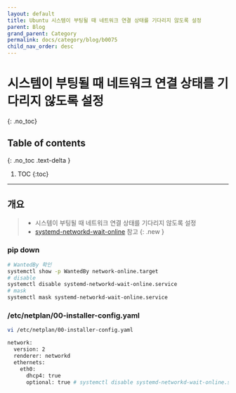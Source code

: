 ```yaml
---
layout: default
title: Ubuntu 시스템이 부팅될 때 네트워크 연결 상태를 기다리지 않도록 설정
parent: Blog
grand_parent: Category
permalink: docs/category/blog/b0075
child_nav_order: desc
---
```

# 시스템이 부팅될 때 네트워크 연결 상태를 기다리지 않도록 설정
{: .no_toc}

## Table of contents
{: .no_toc .text-delta }

1. TOC
{:toc}

---
## 개요

> - 시스템이 부팅될 때 네트워크 연결 상태를 기다리지 않도록 설정
> - [systemd-networkd-wait-online](https://www.freedesktop.org/software/systemd/man/systemd-networkd-wait-online.service.html) 참고 
{: .new }

### pip down

```bash
# WantedBy 확인
systemctl show -p WantedBy network-online.target
# disable
systemctl disable systemd-networkd-wait-online.service
# mask
systemctl mask systemd-networkd-wait-online.service
```

### /etc/netplan/00-installer-config.yaml

```bash
vi /etc/netplan/00-installer-config.yaml

network:
  version: 2
  renderer: networkd
  ethernets:
    eth0:
      dhcp4: true
      optional: true # systemctl disable systemd-networkd-wait-online.service
```
